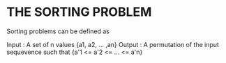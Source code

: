 # THE SORTING PROBLEM

Sorting problems can be defined as

Input : A set of n values {a1, a2, ... ,an}
Output : A permutation of the input sequevence such that {a'1 <= a'2 <= ... <= a'n}
